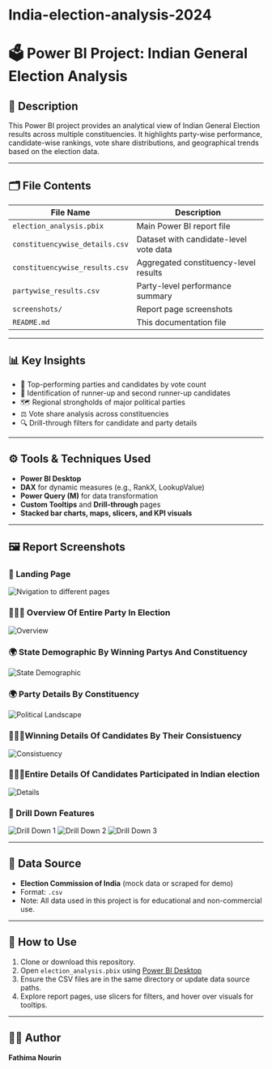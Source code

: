 # India-election-analysis-2024

# 🗳️ Power BI Project: Indian General Election Analysis

## 📝 Description

This Power BI project provides an analytical view of Indian General Election results across multiple constituencies. It highlights party-wise performance, candidate-wise rankings, vote share distributions, and geographical trends based on the election data.

---

## 🗂️ File Contents

| File Name                         | Description                                      |
|----------------------------------|--------------------------------------------------|
| `election_analysis.pbix`         | Main Power BI report file                        |
| `constituencywise_details.csv`   | Dataset with candidate-level vote data           |
| `constituencywise_results.csv`   | Aggregated constituency-level results            |
| `partywise_results.csv`          | Party-level performance summary                  |
| `screenshots/`                   | Report page screenshots                          |
| `README.md`                      | This documentation file                          |

---

## 📊 Key Insights

- 🥇 Top-performing parties and candidates by vote count
- 🥈 Identification of runner-up and second runner-up candidates
- 🗺️ Regional strongholds of major political parties
- ⚖️ Vote share analysis across constituencies
- 🔍 Drill-through filters for candidate and party details

---

## ⚙️ Tools & Techniques Used

- **Power BI Desktop**
- **DAX** for dynamic measures (e.g., RankX, LookupValue)
- **Power Query (M)** for data transformation
- **Custom Tooltips** and **Drill-through** pages
- **Stacked bar charts, maps, slicers, and KPI visuals**

---

## 🖼️ Report Screenshots

### 📌 Landing Page
![Nvigation to different pages](https://github.com/FathimaNourinDS/India-election-analysis-2024/blob/df1fbcade0c94f06ec0764bdfb23b2d528157b04/screenshots/landing%20page.png)

### 🧑‍🤝‍🧑 Overview Of Entire Party In Election
![Overview](https://github.com/FathimaNourinDS/India-election-analysis-2024/blob/df1fbcade0c94f06ec0764bdfb23b2d528157b04/screenshots/overview%20analysis.png)

### 🌍 State Demographic By Winning Partys And Constituency
![State Demographic](https://github.com/FathimaNourinDS/India-election-analysis-2024/blob/9c55ad1ef021cc3f0f3aa482425a2b18f33d9864/screenshots/demographic.png)

### 🌍 Party Details By Constituency
![Political Landscape](https://github.com/FathimaNourinDS/India-election-analysis-2024/blob/ccd7e19f7b7a76815aa98ddd794c90bd18429d89/screenshots/landscape.png)

### 🧑‍🤝‍🧑Winning Details Of Candidates By Their Consistuency
![Consistuency](https://github.com/FathimaNourinDS/India-election-analysis-2024/blob/30848dfc9c582d9752e7904edd9534d59dfcc0f7/screenshots/consistuency.png)

### 🧑‍🤝‍🧑Entire Details Of  Candidates Participated in Indian election
![Details](https://github.com/FathimaNourinDS/India-election-analysis-2024/blob/3323bb60bd5e388d16f83625f2cf773a8a85d7e8/screenshots/details.png)

### 📌 Drill Down Features

![Drill Down 1](https://github.com/FathimaNourinDS/India-election-analysis-2024/blob/2f1306b50ff781fe06bbd662f92f6f5378fb3a42/screenshots/drill%20down%20(1).png)
![Drill Down 2](https://github.com/FathimaNourinDS/India-election-analysis-2024/blob/6cb6c4bb3316f0113b2336deafcba8051904facf/screenshots/drill%20down%20(2).png)
![Drill Down 3](https://github.com/FathimaNourinDS/India-election-analysis-2024/blob/7031054b169b257f81aaee689bf7eda3e727f7b8/screenshots/drill%20down%20(3).png)

---

## 📁 Data Source

- **Election Commission of India** (mock data or scraped for demo)
- Format: `.csv`
- Note: All data used in this project is for educational and non-commercial use.

---

## 🚀 How to Use

1. Clone or download this repository.
2. Open `election_analysis.pbix` using [Power BI Desktop](https://powerbi.microsoft.com/)
3. Ensure the CSV files are in the same directory or update data source paths.
4. Explore report pages, use slicers for filters, and hover over visuals for tooltips.

---

## 👩‍💻 Author

**Fathima Nourin**  
